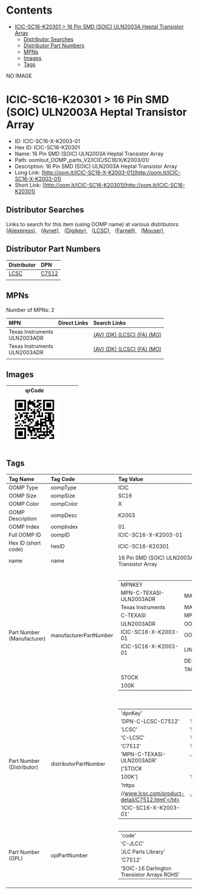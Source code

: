 



Contents
========

* [ICIC-SC16-K20301 > 16 Pin SMD (SOIC) ULN2003A Heptal Transistor Array](#icic-sc16-k20301--16-pin-smd-soic-uln2003a-heptal-transistor-array)
	* [Distributor Searches](#distributor-searches)
	* [Distributor Part Numbers](#distributor-part-numbers)
	* [MPNs](#mpns)
	* [Images](#images)
	* [Tags](#tags)
  
NO IMAGE  
# ICIC-SC16-K20301 > 16 Pin SMD (SOIC) ULN2003A Heptal Transistor Array

- ID: ICIC-SC16-X-K2003-01
- Hex ID: ICIC-SC16-K20301
- Name: 16 Pin SMD (SOIC) ULN2003A Heptal Transistor Array
- Path: oomlout_OOMP_parts_V2/ICIC/SC16/X/K2003/01/
- Description: 16 Pin SMD (SOIC) ULN2003A Heptal Transistor Array
- Long Link: [http://oom.lt/ICIC-SC16-X-K2003-01](http://oom.lt/ICIC-SC16-X-K2003-01)
- Short Link: [http://oom.lt/ICIC-SC16-K20301](http://oom.lt/ICIC-SC16-K20301)

## Distributor Searches
  
Links to search for this item (using OOMP name) at various distributors  
[(Aliexpress) ](https://www.aliexpress.com/wholesale?SearchText=16+Pin+SMD+SOIC+ULN2003A+Heptal+Transistor+Array)&nbsp;&nbsp;&nbsp;[(Avnet) ](https://www.avnet.com/shop/us/search/16+Pin+SMD+SOIC+ULN2003A+Heptal+Transistor+Array)&nbsp;&nbsp;&nbsp;[(Digikey) ](https://www.digikey.co.uk/en/products/result?s=16+Pin+SMD+SOIC+ULN2003A+Heptal+Transistor+Array)&nbsp;&nbsp;&nbsp;[(LCSC) ](https://www.lcsc.com/search?q=16+Pin+SMD+SOIC+ULN2003A+Heptal+Transistor+Array)&nbsp;&nbsp;&nbsp;[(Farnell) ](https://uk.farnell.com/search?st=16+Pin+SMD+SOIC+ULN2003A+Heptal+Transistor+Array)&nbsp;&nbsp;&nbsp;[(Mouser) ](https://www.mouser.com/c/?q=16+Pin+SMD+SOIC+ULN2003A+Heptal+Transistor+Array)&nbsp;&nbsp;&nbsp;
## Distributor Part Numbers
  

|Distributor|DPN|
| :--- | :--- |
|[LCSC](https://www.lcsc.com/product-detail/C7512.html)|[C7512](https://www.lcsc.com/product-detail/C7512.html)|
|||

## MPNs
  
Number of MPNs: 2  

|MPN|Direct Links|Search Links|
| :--- | :--- | :--- |
|Texas Instruments<br>ULN2003ADR||[(AV) ](https://www.avnet.com/shop/us/search/ULN2003ADR)[(DK) ](https://www.digikey.co.uk/products/en?keywords=ULN2003ADR)[(LCSC) ](https://www.lcsc.com/search?q=ULN2003ADR)[(FA) ](https://uk.farnell.com/search?st=ULN2003ADR)[(MO) ](https://www.mouser.com/c/?q=ULN2003ADR)|
|Texas Instruments<br>ULN2003ADR||[(AV) ](https://www.avnet.com/shop/us/search/ULN2003ADR)[(DK) ](https://www.digikey.co.uk/products/en?keywords=ULN2003ADR)[(LCSC) ](https://www.lcsc.com/search?q=ULN2003ADR)[(FA) ](https://uk.farnell.com/search?st=ULN2003ADR)[(MO) ](https://www.mouser.com/c/?q=ULN2003ADR)|
||||

## Images
  

|qrCode<br>[![](https://raw.githubusercontent.com/oomlout/oomlout_OOMP_parts_V2/main/ICIC/SC16/X/K2003/01/qrCode_140.png)](https://github.com/oomlout/oomlout_OOMP_parts_V2/tree/main/ICIC/SC16/X/K2003/01/qrCode.png)||||
| :---: | :---: | :---: | :---: |

## Tags
  

|Tag Name|Tag Code|Tag Value|
| :--- | :--- | :--- |
|OOMP Type|oompType|ICIC|
|OOMP Size|oompSize|SC16|
|OOMP Color|oompColor|X|
|OOMP Description|oompDesc|K2003|
|OOMP Index|oompIndex|01|
|Full OOMP ID|oompID|ICIC-SC16-X-K2003-01|
|Hex ID (short code)|hexID|ICIC-SC16-K20301|
|name|name|16 Pin SMD (SOIC) ULN2003A Heptal Transistor Array|
|Part Number (Manufacturer)|manufacturerPartNumber|<table><tr><td>MPNKEY</td></tr><tr><td> MPN-C-TEXASI-ULN2003ADR</td><td> MANUFACTURER</td></tr><tr><td> Texas Instruments</td><td> MANUCODE</td></tr><tr><td> C-TEXASI</td><td> MPN</td></tr><tr><td> ULN2003ADR</td><td> OOMPIDPARTIAL</td></tr><tr><td> ICIC-SC16-X-K2003-01</td><td> OOMPID</td></tr><tr><td> ICIC-SC16-X-K2003-01</td><td> LINK</td></tr><tr><td> </td><td> DESCRIPTION</td></tr><tr><td> </td><td> TAGS</td></tr><tr><td> STOCK</td></tr><tr><td>100K</td></tr></table></td><td> <table><tr><td>MPNKEY</td></tr><tr><td> MPN-C-TEXASI-ULN2003ADR</td><td> MANUFACTURER</td></tr><tr><td> Texas Instruments</td><td> MANUCODE</td></tr><tr><td> C-TEXASI</td><td> MPN</td></tr><tr><td> ULN2003ADR</td><td> OOMPIDPARTIAL</td></tr><tr><td> ICIC-SC16-X-K2003-01</td><td> OOMPID</td></tr><tr><td> ICIC-SC16-X-K2003-01</td><td> LINK</td></tr><tr><td> </td><td> DESCRIPTION</td></tr><tr><td> </td><td> TAGS</td></tr><tr><td> STOCK</td></tr><tr><td>100K</td></tr></table>|
|Part Number (Distributor)|distributorPartNumber|<table><tr><td>'dpnKey'</td></tr><tr><td> 'DPN-C-LCSC-C7512'</td><td> 'DISTRIBUTOR'</td></tr><tr><td> 'LCSC'</td><td> 'DISTRCODE'</td></tr><tr><td> 'C-LCSC'</td><td> 'DPN'</td></tr><tr><td> 'C7512'</td><td> 'MPN'</td></tr><tr><td> 'MPN-C-TEXASI-ULN2003ADR'</td><td> 'TAGS'</td></tr><tr><td> ['STOCK</td></tr><tr><td>100K']</td><td> 'LINK'</td></tr><tr><td> 'https</td></tr><tr><td>//www.lcsc.com/product-detail/C7512.html'</td><td> 'OOMPID'</td></tr><tr><td> 'ICIC-SC16-X-K2003-01'</td></tr></table>|
|Part Number (OPL)|oplPartNumber|<table><tr><td>'code'</td></tr><tr><td> 'C-JLCC'</td><td> 'name'</td></tr><tr><td> 'JLC Parts Library'</td><td> 'partID'</td></tr><tr><td> 'C7512'</td><td> 'partName'</td></tr><tr><td> 'SOIC-16  Darlington Transistor Arrays ROHS'</td></tr></table>|
||||
